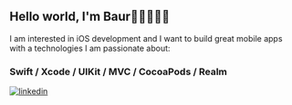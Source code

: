 ## Hello world, I'm Baur👋🏽👨🏽‍💻

I am interested in iOS development and I want to build great mobile apps with a technologies I am passionate about:

### Swift / Xcode / UIKit / MVC / CocoaPods / Realm

<a href="https://linkedin.com/in/baurrm" target="_blank">
<img src=https://img.shields.io/badge/linkedin-%231E77B5.svg?&style=for-the-badge&logo=linkedin&logoColor=white alt=linkedin style="margin-bottom: 5px;" />
</a>  
</div>
